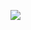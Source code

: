 [![](https://github.com/fiji/IO/actions/workflows/build-main.yml/badge.svg)](https://github.com/fiji/IO/actions/workflows/build-main.yml)

